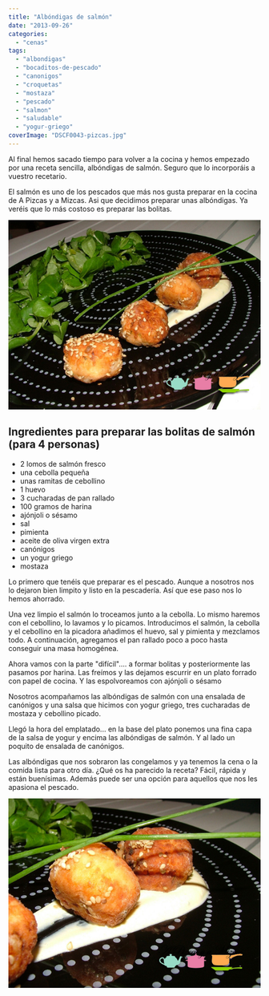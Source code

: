 ```yaml
---
title: "Albóndigas de salmón"
date: "2013-09-26"
categories:
  - "cenas"
tags:
  - "albondigas"
  - "bocaditos-de-pescado"
  - "canonigos"
  - "croquetas"
  - "mostaza"
  - "pescado"
  - "salmon"
  - "saludable"
  - "yogur-griego"
coverImage: "DSCF0043-pizcas.jpg"
---
```


Al final hemos sacado tiempo para volver a la cocina y hemos empezado por una receta sencilla, albóndigas de salmón. Seguro que lo incorporáis a vuestro recetario.

El salmón es uno de los pescados que más nos gusta preparar en la cocina de A Pizcas y a Mizcas. Asi que decidimos preparar unas albóndigas. Ya veréis que lo más costoso es preparar las bolitas.

![bolitas de salmon (pizcas)](images/DSCF0037-pizcas.jpg)

## Ingredientes para preparar las bolitas de salmón (para 4 personas)

- 2 lomos de salmón fresco
- una cebolla pequeña
- unas ramitas de cebollino
- 1 huevo
- 3 cucharadas de pan rallado
- 100 gramos de harina
- ajónjoli o sésamo
- sal
- pimienta
- aceite de oliva virgen extra
- canónigos
- un yogur griego
- mostaza

Lo primero que tenéis que preparar es el pescado. Aunque a nosotros nos lo dejaron bien limpito y listo en la pescadería. Así que ese paso nos lo hemos ahorrado.

Una vez limpio el salmón lo troceamos junto a la cebolla. Lo mismo haremos con el cebollino, lo lavamos y lo picamos. Introducimos el salmón, la cebolla y el cebollino en la picadora añadimos el huevo, sal y pimienta y mezclamos todo. A continuación, agregamos el pan rallado poco a poco hasta conseguir una masa homogénea.

Ahora vamos con la parte "difícil".... a formar bolitas y posteriormente las pasamos por harina. Las freímos y las dejamos escurrir en un plato forrado con papel de cocina. Y las espolvoreamos con ajónjoli o sésamo

Nosotros acompañamos las albóndigas de salmón con una ensalada de canónigos y una salsa que hicimos con yogur griego, tres cucharadas de mostaza y cebollino picado.

Llegó la hora del emplatado... en la base del plato ponemos una fina capa de la salsa de yogur y encima las albóndigas de salmón. Y al lado un poquito de ensalada de canónigos.

Las albóndigas que nos sobraron las congelamos y ya tenemos la cena o la comida lista para otro día. ¿Qué os ha parecido la receta? Fácil, rápida y están buenísimas. Además puede ser una opción para aquellos que nos les apasiona el pescado.

![bolitas de salmon (pizcas)](images/DSCF0043-pizcas.jpg)
